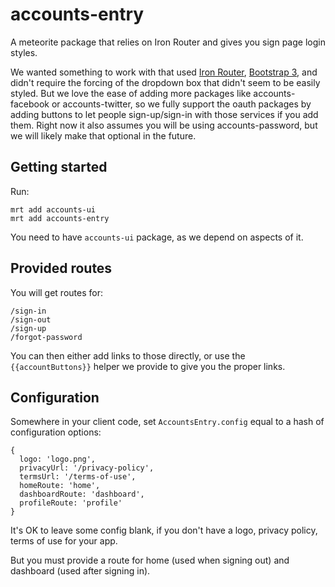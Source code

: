 # accounts-entry

A meteorite package that relies on Iron Router and gives you sign page login styles.

We wanted something to work with that used [Iron
Router](https://github.com/EventedMind/iron-router), [Bootstrap
3](https://github.com/mangasocial/meteor-bootstrap-3), and didn't require the forcing of the dropdown box that didn't seem to be easily styled. But we love the ease of adding more packages like accounts-facebook or accounts-twitter, so we fully support the oauth packages by adding buttons to let people sign-up/sign-in with those services if you add them.  Right now it also assumes you will be using accounts-password, but we will likely make that optional in the future.

## Getting started

Run:

````
mrt add accounts-ui
mrt add accounts-entry
````

You need to have `accounts-ui` package, as we depend on aspects of it.

## Provided routes

You will get routes for:
````
/sign-in
/sign-out
/sign-up
/forgot-password
````

You can then either add links to those directly, or use the ````{{accountButtons}}```` helper we provide to give you the proper links.

## Configuration

Somewhere in your client code, set `AccountsEntry.config` equal to a hash of configuration options:

```
{
  logo: 'logo.png',
  privacyUrl: '/privacy-policy',
  termsUrl: '/terms-of-use',
  homeRoute: 'home',
  dashboardRoute: 'dashboard',
  profileRoute: 'profile'
}
```

It's OK to leave some config blank, if you don't have a logo, privacy
policy, terms of use for your app.

But you must provide a route for home (used when signing out) and
dashboard (used after signing in).

